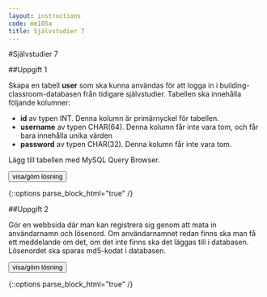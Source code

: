 ```yaml
---
layout: instructions
code: me105a
title: Självstudier 7
---
```


<style>
table {border-collapse: collapse;font-size:smaller}
th, td {border: 1px solid #BBBBBB}
th, td {text-align:left}
th, td {padding: 6px;}
</style>

<script>
  var toggle = function(id) {
  var mydiv = document.getElementById(id);
  if (mydiv.style.display === 'block' || mydiv.style.display === '')
    mydiv.style.display = 'none';
  else
    mydiv.style.display = 'block'
  }
</script>


#Självstudier 7

##Uppgift 1 

Skapa en tabell **user** som ska kunna användas för att logga in i building-classroom-databasen från tidigare självstudier. Tabellen ska innehålla följande kolumner:

- **id** av typen INT. Denna kolumn är primärnyckel för tabellen. 
- **username** av typen CHAR(64). Denna kolumn får inte vara tom, och får bara innehålla unika värden
- **password** av typen CHAR(32). Denna kolumn får inte vara tom.

Lägg till tabellen med MySQL Query Browser.

<!--START SHOW/HIDE-->
<input type="button" value="visa/göm lösning" onclick="toggle('answer1');">

{::options parse_block_html="true" /}
<div id="answer1" style="display:none">

{% highlight mysql %}
CREATE TABLE user (
    id INT NOT NULL AUTO_INCREMENT PRIMARY KEY,
    username CHAR(64) UNIQUE NOT NULL,
    password CHAR(32) NOT NULL
)
{% endhighlight %}

</div>
<!--END SHOW/HIDE-->
 
##Uppgift 2

Gör en webbsida där man kan registrera sig genom att mata in användarnamn och lösenord. Om användarnamnet redan finns ska man få ett meddelande om det, om det inte finns ska det läggas till i databasen. Lösenordet ska sparas md5-kodat i databasen. 

<!--START SHOW/HIDE-->
<input type="button" value="visa/göm lösning" onclick="toggle('answer2');">

{::options parse_block_html="true" /}
<div id="answer2" style="display:none">

**register1.html**

{% highlight html+php %}
<!doctype html>
<html>
<head>
<meta charset="UTF-8">
<title>Registrera användare - steg 1</title>
</head>
<body>
<h2>Registrera användare - steg 1</h2>
<form method="post" action="register2.php">
<input type="text" name="username"> användarnamn<br>
<input type="password" name="password"> lösenord<br>
<input type="submit" value="Registrera">
</form>
</body>
</html>
{% endhighlight %}

**register2.php**

{% highlight html+php %}
<!doctype html>
<html>
<head>
<meta charset="UTF-8">
<title>Registrera användare - steg 2</title>
</head>
<body>
<h2>Registrera användare - steg 2</h2>
<?php
error_reporting(E_ALL);
ini_set('display_errors', 1);

//första steget är att ta hand om data från formuläret
$username=$_POST['username'];
$seats=$_POST['password'];

//upprätta förbindelse med databasen
include $_SERVER['DOCUMENT_ROOT'].'/k3bope/me105a/connect.php';

//sql för att lägga till användare
$sql="INSERT INTO user 
(username,password) VALUES
('$username',MD5('$seats'))";

try {
	//lägg till användare i databasen
	$result=$pdo->exec($sql);
	echo "$username har registrerats.";
}
catch (Exception $e)
{
	//visa felmeddelande om username redan fanns.
	//OBS 1 felmeddelandet visas även om man försöker ange ett
	//användarnamn längre än 64 tecken, eller ett tomt användarnamn
	//OBS 2 det blir inget felmeddelande om man lämnar lösenordet tomt. 
	//Även ett tomt lösenord ger 32 tecken när man gör md5-kodning
	echo "Användarnamnet $username finns redan registrerat.";
}
?>
</body>
</html>
{% endhighlight %}

</div>
<!--END SHOW/HIDE-->

